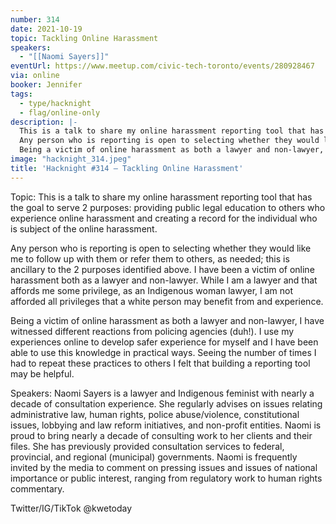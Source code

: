 ```yaml
---
number: 314
date: 2021-10-19
topic: Tackling Online Harassment
speakers:
  - "[[Naomi Sayers]]"
eventUrl: https://www.meetup.com/civic-tech-toronto/events/280928467
via: online
booker: Jennifer
tags:
  - type/hacknight
  - flag/online-only
description: |-
  This is a talk to share my online harassment reporting tool that has the goal to serve 2 purposes: providing public legal education to others who experience online harassment and creating a record for the individual who is subject of the online harassment.
  Any person who is reporting is open to selecting whether they would like me to follow up with them or refer them to others, as needed; this is ancillary to the 2 purposes identified above. I have been a victim of online harassment both as a lawyer and non-lawyer. While I am a lawyer and that affords me some privilege, as an Indigenous woman lawyer, I am not afforded all privileges that a white person may benefit from and experience.
  Being a victim of online harassment as both a lawyer and non-lawyer, I have witnessed different reactions from policing agencies (duh!). I use my experiences online to develop safer experience for myself and I have been able to use this knowledge in practical ways. Seeing the number of times I had to repeat these practices to others I felt that building a reporting tool may be helpful.
image: "hacknight_314.jpeg"
title: 'Hacknight #314 – Tackling Online Harassment'
---
```


Topic:
This is a talk to share my online harassment reporting tool that has the goal to serve 2 purposes: providing public legal education to others who experience online harassment and creating a record for the individual who is subject of the online harassment.

Any person who is reporting is open to selecting whether they would like me to follow up with them or refer them to others, as needed; this is ancillary to the 2 purposes identified above. I have been a victim of online harassment both as a lawyer and non-lawyer. While I am a lawyer and that affords me some privilege, as an Indigenous woman lawyer, I am not afforded all privileges that a white person may benefit from and experience.

Being a victim of online harassment as both a lawyer and non-lawyer, I have witnessed different reactions from policing agencies (duh!). I use my experiences online to develop safer experience for myself and I have been able to use this knowledge in practical ways. Seeing the number of times I had to repeat these practices to others I felt that building a reporting tool may be helpful.

Speakers:
Naomi Sayers is a lawyer and Indigenous feminist with nearly a decade of consultation experience. She regularly advises on issues relating administrative law, human rights, police abuse/violence, constitutional issues, lobbying and law reform initiatives, and non-profit entities. Naomi is proud to bring nearly a decade of consulting work to her clients and their files. She has previously provided consultation services to federal, provincial, and regional (municipal) governments. Naomi is frequently invited by the media to comment on pressing issues and issues of national importance or public interest, ranging from regulatory work to human rights commentary.

Twitter/IG/TikTok @kwetoday
